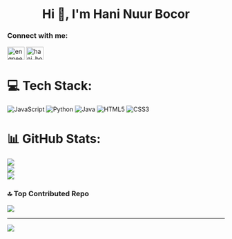 
<h1 align="center">Hi 👋, I'm Hani Nuur Bocor</h1>
<h3 align="left">Connect with me:</h3>
<p align="left">
<a href="https://fb.com/engneer hanaa" target="blank"><img align="center" src="https://raw.githubusercontent.com/rahuldkjain/github-profile-readme-generator/master/src/images/icons/Social/facebook.svg" alt="engneer hanaa" height="30" width="40" /></a>
<a href="https://instagram.com/hani_bocor51" target="blank"><img align="center" src="https://raw.githubusercontent.com/rahuldkjain/github-profile-readme-generator/master/src/images/icons/Social/instagram.svg" alt="hani_bocor51" height="30" width="40" /></a>
</p>


# 💻 Tech Stack:
![JavaScript](https://img.shields.io/badge/javascript-%23323330.svg?style=for-the-badge&logo=javascript&logoColor=%23F7DF1E) ![Python](https://img.shields.io/badge/python-3670A0?style=for-the-badge&logo=python&logoColor=ffdd54) ![Java](https://img.shields.io/badge/java-%23ED8B00.svg?style=for-the-badge&logo=java&logoColor=white) ![HTML5](https://img.shields.io/badge/html5-%23E34F26.svg?style=for-the-badge&logo=html5&logoColor=white) ![CSS3](https://img.shields.io/badge/css3-%231572B6.svg?style=for-the-badge&logo=css3&logoColor=white)
# 📊 GitHub Stats:
![](https://github-readme-stats.vercel.app/api?username=Hanaafilsan&theme=vision-friendly-dark&hide_border=true&include_all_commits=false&count_private=false)<br/>
![](https://github-readme-streak-stats.herokuapp.com/?user=Hanaafilsan&theme=vision-friendly-dark&hide_border=true)<br/>
![](https://github-readme-stats.vercel.app/api/top-langs/?username=Hanaafilsan&theme=vision-friendly-dark&hide_border=true&include_all_commits=false&count_private=false&layout=compact)

### 🔝 Top Contributed Repo
![](https://github-contributor-stats.vercel.app/api?username=Hanaafilsan&limit=5&theme=dark&combine_all_yearly_contributions=true)

---
[![](https://visitcount.itsvg.in/api?id=Hanaafilsan&icon=0&color=0)](https://visitcount.itsvg.in)

<!-- Proudly created with GPRM ( https://gprm.itsvg.in ) -->
